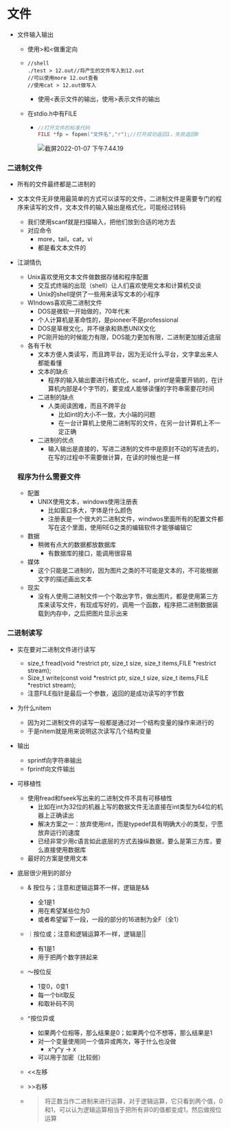 # 文件

- 文件输入输出

  - 使用>和<做重定向

  - ```shell
    //shell
    ./test > 12.out//将产生的文件写入到12.out
    //可以使用more 12.out查看
    //使用cat > 12.out做写入
    ```

    - 使用<表示文件的输出，使用>表示文件的输出

  - 在stdio.h中有FILE

    - ```c
      //打开文件的标准代码
      FILE *fp = fopen("文件名","r");//打开成功返回1，失败返回0
      ```

      ![截屏2022-01-07 下午7.44.19](https://tva1.sinaimg.cn/large/008i3skNgy1gy5ci867n4j31fo0nqgno.jpg)

### 二进制文件

- 所有的文件最终都是二进制的

- 文本文件无非使用最简单的方式可以读写的文件，二进制文件是需要专门的程序来读写的文件，文本文件的输入输出是格式化，可能经过转码

  - 我们使用scanf就是扫描输入，把他们放到合适的地方去
  - 对应命令
    - more，tail，cat，vi
    - 都是看文本文件的

- 江湖情仇

  - Unix喜欢使用文本文件做数据存储和程序配置
    - 交互式终端的出现（shell）让人们喜欢使用文本和计算机交谈
    - Unix的shell提供了一些用来读写文本的小程序
  - WIndows喜欢用二进制文件
    - DOS是微软一开始做的，70年代末
    - 个人计算机是革命性的，是pioneer不是professional
    - DOS是草根文化，并不继承和熟悉UNIX文化
    - PC刚开始的时候能力有限，DOS能力更加有限，二进制更加接近底层
  - 各有千秋
    - 文本方便人类读写，而且跨平台，因为无论什么平台，文字拿出来人都能看懂
    - 文本的缺点
      - 程序的输入输出要进行格式化，scanf，printf是需要开销的，在计算机内部是4个字节的，要变成人能够读懂的字符串需要花时间
    - 二进制的缺点
      - 人类阅读困难，而且不跨平台
        - 比如int的大小不一致，大小端的问题
        - 在一台计算机上使用二进制写的文件，在另一台计算机上不一定正确
    - 二进制的优点
      - 输入输出是直接的，写进二进制的文件中是原封不动的写进去的，在写的过程中不需要做计算，在读的时候也是一样

  ### 程序为什么需要文件

  - 配置
    - UNIX使用文本，windows使用注册表
      - 比如窗口多大，字体是什么颜色
      - 注册表是一个很大的二进制文件，windwos里面所有的配置文件都写在这个里面，使用REG之类的编辑软件才能够编辑它
  - 数据
    - 稍微有点大的数据都放数据库
      - 有数据库的接口，能调用很容易
  - 媒体
    - 这个只能是二进制的，因为图片之类的不可能是文本的，不可能根据文字的描述画出文本
  - 现实
    - 没有人使用二进制文件一个个取出字节，做出图片。都是使用第三方库来读写文件，有现成写好的，调用一个函数，程序把二进制数据装载到内存中，之后把图片显示出来

### 二进制读写

- 实在要对二进制文件进行读写
  - size_t fread(void *restrict ptr, size_t size, size_t items,FILE *restrict stream);
  - Size_t write(const void *restrict ptr, size_t size, size_t items,FILE *restrict stream);
  - 注意FILE指针是最后一个参数，返回的是成功读写的字节数
- 为什么nitem
  - 因为对二进制文件的读写一般都是通过对一个结构变量的操作来进行的
  - 于是nitem就是用来说明这次读写几个结构变量
- 输出
  - sprintf向字符串输出
  - fprintf向文件输出

- 可移植性

  - 使用fread和fseek写出来的二进制文件不具有可移植性
    - 比如在int为32位的机器上写的数据文件无法直接在int类型为64位的机器上正确读出
    - 解决方案之一：放弃使用int，而是typedef具有明确大小的类型，宁愿放弃运行的速度
    - 已经非常少用c语言如此底层的方式去操纵数据，要么是第三方库，要么直接使用数据库
  - 最好的方案是使用文本

- 底层很少用到的部分

  - & 按位与；注意和逻辑运算不一样，逻辑是&&

    - 全1是1
    - 用在希望某些位为0
    - 或者希望留下一段，一段的部分的16进制为全F（全1）

  - ｜按位或；注意和逻辑运算不一样，逻辑是||

    - 有1是1
    - 用于把两个数字拼起来

  - ～按位反

    - 1变0，0变1
    - 每一个bit取反
    - 和取补码不同

  - ^按位异或

    - 如果两个位相等，那么结果是0；如果两个位不想等，那么结果是1
    - 对一个变量使用同一个值异或两次，等于什么也没做
      - x^y^y -> x
    - 可以用于加密（比较弱）

  - <<左移

  - \>\>右移

  - > 将正数当作二进制来进行运算，对于逻辑运算，它只看到两个值，0和1，可以认为逻辑运算相当于把所有非0的值都变成1，然后做按位运算

    

